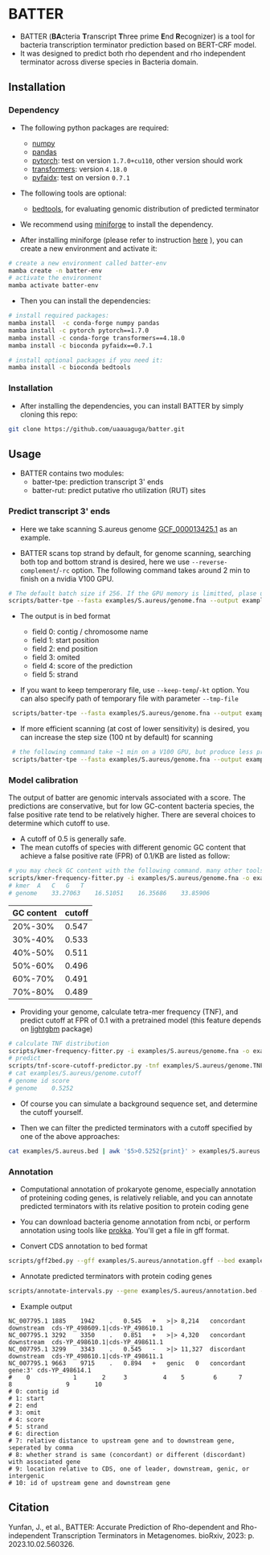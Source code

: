 # BATTER

- BATTER (**BA**cteria **T**ranscript **T**hree prime **E**nd **R**ecognizer) is a tool for bacteria transcription terminator prediction based on BERT-CRF model. 
- It was designed to predict both rho dependent and rho independent terminator across diverse species in Bacteria domain.

## Installation

### Dependency

- The following python packages are required:
  - [numpy](https://numpy.org/)
  - [pandas](https://pandas.pydata.org/)
  - [pytorch](https://pytorch.org/): test on version `1.7.0+cu110`, other version should work
  - [transformers](https://huggingface.co/docs/transformers/index): version `4.18.0`
  - [pyfaidx](https://pythonhosted.org/pyfaidx/): test on version `0.7.1`

- The following tools are optional:
  - [bedtools](https://bedtools.readthedocs.io/), for evaluating genomic distribution of predicted terminator

- We recommend using [miniforge](https://github.com/conda-forge/miniforge) to install the dependency. 
- After installing miniforge (please refer to instruction [here](https://github.com/conda-forge/miniforge?tab=readme-ov-file#install) ), you can create a new environment and activate it:

```bash
# create a new environment called batter-env
mamba create -n batter-env
# activate the environment
mamba activate batter-env
```

- Then you can install the dependencies:

```bash
# install required packages:
mamba install  -c conda-forge numpy pandas
mamba install -c pytorch pytorch==1.7.0
mamba install -c conda-forge transformers==4.18.0
mamba install -c bioconda pyfaidx==0.7.1

# install optional packages if you need it:
mamba install -c bioconda bedtools
```

### Installation

- After installing the dependencies, you can install BATTER by simply cloning this repo:

```bash
git clone https://github.com/uaauaguga/batter.git 
```

## Usage

- BATTER contains two modules:
  - batter-tpe: prediction transcript 3' ends
  - batter-rut: predict putative rho utilization (RUT) sites

### Predict transcript 3' ends

- Here we take scanning S.aureus genome [GCF_000013425.1](https://ftp.ncbi.nlm.nih.gov/genomes/all/GCF/000/013/425/GCF_000013425.1_ASM1342v1/) as an example. 

- BATTER scans top strand by default, for genome scanning, searching both top and bottom strand is desired, here we use `--reverse-complement`/`-rc` option. The following command takes around 2 min to finish on a nvidia V100 GPU.

```bash
# The default batch size if 256. If the GPU memory is limitted, plase use a smaller batch size, eg. 64
scripts/batter-tpe --fasta examples/S.aureus/genome.fna --output examples/S.aureus.bed --device cuda:0 
```

- The output is in bed format
  - field 0: contig / chromosome name
  - field 1: start position
  - field 2: end position
  - field 3: omited 
  - field 4: score of the prediction
  - field 5: strand

 
- If you want to keep temperorary file, use `--keep-temp`/`-kt` option. You can also specify path of temporary file with parameter `--tmp-file`
 
```bash
 scripts/batter-tpe --fasta examples/S.aureus/genome.fna --output examples/S.aureus.bed --device cuda:0 -rc -kt
```

- If more efficient scanning (at cost of lower sensitivity) is desired, you can increase the step size (100 nt by default) for scanning 

```bash
 # the following command take ~1 min on a V100 GPU, but produce less prediction
 scripts/batter-tpe --fasta examples/S.aureus/genome.fna --output examples/S.aureus.250.bed --device cuda:0 -rc --stride 250
```

### Model calibration

 The output of batter are genomic intervals associated with a score. The predictions are conservative, but for low GC-content bacteria species, the false positive rate tend to be relatively higher. There are several choices to determine which cutoff to use. 

- A cutoff of 0.5 is generally safe.
- The mean cutoffs of species with different genomic GC content that achieve a false positive rate (FPR) of 0.1/KB are listed as follow:

```bash
# you may check GC content with the following command. many other tools does same thing
scripts/kmer-frequency-fitter.py -i examples/S.aureus/genome.fna -o examples/S.aureus/genome.nuc.freq -k 1
# kmer	A	C	G	T
# genome	33.27063	16.51051	16.35686	33.85906
```

| GC content | cutoff |
| ---------- | ------ |  
| 20%-30%    | 0.547  |
| 30%-40%    | 0.533  |
| 40%-50%    | 0.511  |
| 50%-60%    | 0.496  |
| 60%-70%    | 0.491  |
| 70%-80%    | 0.489  |

- Providing your genome, calculate tetra-mer frequency (TNF), and predict cutoff at FPR of 0.1 with a pretrained model (this feature depends on [lightgbm](https://lightgbm.readthedocs.io/) package) 

```bash
# calculate TNF distribution 
scripts/kmer-frequency-fitter.py -i examples/S.aureus/genome.fna -o examples/S.aureus/genome.TNF
# predict 
scripts/tnf-score-cutoff-predictor.py -tnf examples/S.aureus/genome.TNF --scores examples/S.aureus/genome.cutoff 
# cat examples/S.aureus/genome.cutoff
# genome id	score
# genome	0.5252
```

- Of course you can simulate a background sequence set, and determine the cutoff yourself.

- Then we can filter the predicted terminators with a cutoff specified by one of the above approaches:

```bash
cat examples/S.aureus.bed | awk '$5>0.5252{print}' > examples/S.aureus.filtered.bed
```

### Annotation

- Computational annotation of prokaryote genome, especially annotation of proteining coding genes, is relatively reliable, and you can annotate predicted terminators with its relative position to protein coding gene
- You can download bacteria genome annotation from ncbi, or perform annotation using tools like [prokka](https://github.com/tseemann/prokka). You'll get a file in gff format.

- Convert CDS annotation to bed format

```bash
scripts/gff2bed.py --gff examples/S.aureus/annotation.gff --bed examples/S.aureus/annotation.bed --feature CDS --name ID
``` 
- Annotate predicted terminators with protein coding genes

```bash
scripts/annotate-intervals.py --gene examples/S.aureus/annotation.bed --bed examples/S.aureus.250.filtered.bed --contig examples/S.aureus/genome.fna.fai --output examples/S.aureus.250.filtered.annotated.bed
```

- Example output

```text
NC_007795.1	1885	1942	.	0.545	+	>|>	8,214	concordant	downstream	cds-YP_498609.1|cds-YP_498610.1
NC_007795.1	3292	3350	.	0.851	+	>|>	4,320	concordant	downstream	cds-YP_498610.1|cds-YP_498611.1
NC_007795.1	3299	3343	.	0.545	-	>|>	11,327	discordant	downstream	cds-YP_498610.1|cds-YP_498611.1
NC_007795.1	9663	9715	.	0.894	+	genic	0	concordant	gene:3'	cds-YP_498614.1
#    0            1       2     3          4    5        6      7            8               9       10
# 0: contig id    
# 1: start     
# 2: end  
# 3: omit
# 4: score
# 5: strand
# 6: direction
# 7: relative distance to upstream gene and to downstream gene, seperated by comma
# 8: whether strand is same (concordant) or different (discordant) with associated gene
# 9: location relative to CDS, one of leader, downstream, genic, or intergenic
# 10: id of upstream gene and downstream gene
```

## Citation

Yunfan, J., et al., BATTER: Accurate Prediction of Rho-dependent and Rho-independent Transcription Terminators in Metagenomes. bioRxiv, 2023: p. 2023.10.02.560326.
